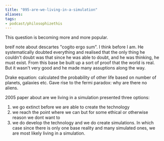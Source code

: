 ```yaml
---
title: "095-are-we-living-in-a-simulation"
aliases: 
tags: 
- podcast/philosophizethis
---
```


This question is becoming more and more popular. 

breif note about descartes "cogito ergo sum". I think before I am. He systematically doubted everything and realised that the only thing he couldn't doubt was that since he was able to doubt, and he was thinking, he must exist. From this base be built up a sort of proof that the world is real. But it wasn't very good and he made many assuptions along the way.

Drake equation: calculated the probability of other life based on number of planets, galaxies etc. Gave rise to the fermi paradox: why are there no aliens.

2005 paper about are we living in a simulation presented three options:
1. we go extinct before we are able to create the technology
2. we reach the point where we can but for some ethical or otherwise reason we dont want to 
3. we do develop the technology and we do create simulations. In which case since there is only one base reality and many simulated ones, we are most likely living in a simulation.
